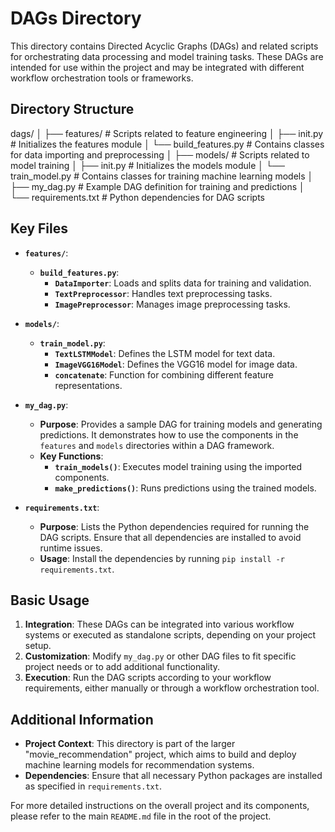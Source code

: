 # DAGs Directory

This directory contains Directed Acyclic Graphs (DAGs) and related scripts for orchestrating data processing and model training tasks. These DAGs are intended for use within the project and may be integrated with different workflow orchestration tools or frameworks.

## Directory Structure

dags/
│
├── features/ # Scripts related to feature engineering
│ ├── init.py # Initializes the features module
│ └── build_features.py # Contains classes for data importing and preprocessing
│
├── models/ # Scripts related to model training
│ ├── init.py # Initializes the models module
│ └── train_model.py # Contains classes for training machine learning models
│
├── my_dag.py # Example DAG definition for training and predictions
│
└── requirements.txt # Python dependencies for DAG scripts


## Key Files

- **`features/`**:
  - **`build_features.py`**:
    - **`DataImporter`**: Loads and splits data for training and validation.
    - **`TextPreprocessor`**: Handles text preprocessing tasks.
    - **`ImagePreprocessor`**: Manages image preprocessing tasks.

- **`models/`**:
  - **`train_model.py`**:
    - **`TextLSTMModel`**: Defines the LSTM model for text data.
    - **`ImageVGG16Model`**: Defines the VGG16 model for image data.
    - **`concatenate`**: Function for combining different feature representations.

- **`my_dag.py`**:
  - **Purpose**: Provides a sample DAG for training models and generating predictions. It demonstrates how to use the components in the `features` and `models` directories within a DAG framework.
  - **Key Functions**:
    - **`train_models()`**: Executes model training using the imported components.
    - **`make_predictions()`**: Runs predictions using the trained models.

- **`requirements.txt`**:
  - **Purpose**: Lists the Python dependencies required for running the DAG scripts. Ensure that all dependencies are installed to avoid runtime issues.
  - **Usage**: Install the dependencies by running `pip install -r requirements.txt`.

## Basic Usage

1. **Integration**: These DAGs can be integrated into various workflow systems or executed as standalone scripts, depending on your project setup.
2. **Customization**: Modify `my_dag.py` or other DAG files to fit specific project needs or to add additional functionality.
3. **Execution**: Run the DAG scripts according to your workflow requirements, either manually or through a workflow orchestration tool.

## Additional Information

- **Project Context**: This directory is part of the larger "movie_recommendation" project, which aims to build and deploy machine learning models for recommendation systems.
- **Dependencies**: Ensure that all necessary Python packages are installed as specified in `requirements.txt`.

For more detailed instructions on the overall project and its components, please refer to the main `README.md` file in the root of the project.

